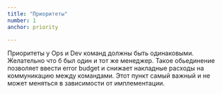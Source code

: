 ```yaml
---
title: "Приоритеты"
number: 1
anchor: priority

---
```


Приоритеты у Ops и Dev команд должны быть одинаковыми. Желательно что б был один и тот же менеджер. Такое обьединение 
позволяет ввести error budget и снижает накладные расходы на коммуникацию между командами. Этот пункт самый важный и 
не может меняться в зависимости от имплементации.